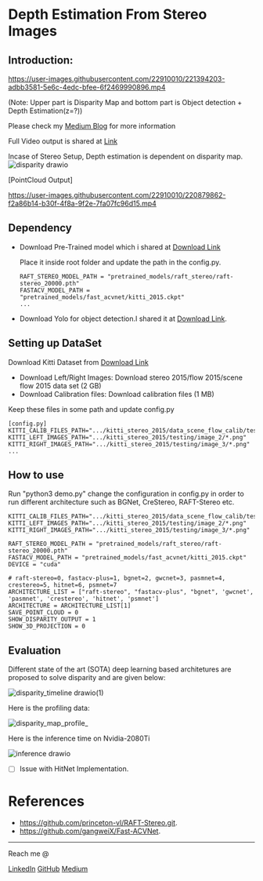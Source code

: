 # Depth Estimation From Stereo Images

## Introduction:
https://user-images.githubusercontent.com/22910010/221394203-adbb3581-5e6c-4edc-bfee-6f2469990896.mp4

(Note: Upper part is Disparity Map and bottom part is Object detection + Depth Estimation(z=?))

Please check my [Medium Blog](https://medium.com/@satya15july_11937/depth-estimation-from-stereo-images-using-deep-learning-314952b8eaf9) for more information

Full Video output is shared at [Link](https://drive.google.com/file/d/1biTFslu7mCiLQTtq84wc5B8CTaJsWlrA/view?usp=sharing)

Incase of Stereo Setup, Depth estimation is dependent on disparity map.
![disparity drawio](https://user-images.githubusercontent.com/22910010/221393481-38847a4e-3c24-4daf-a803-e948051be575.png)

[PointCloud Output]

https://user-images.githubusercontent.com/22910010/220879862-f2a86b14-b30f-4f8a-9f2e-7fa07fc96d15.mp4

## Dependency

- Download Pre-Trained model which i shared at [Download Link](https://drive.google.com/file/d/1dBqxyEQm2g0bfUgWlTBNMo4opFtffedz/view?usp=sharing)

    Place it inside root folder and update the path in the config.py.

    ```
    RAFT_STEREO_MODEL_PATH = "pretrained_models/raft_stereo/raft-stereo_20000.pth"
    FASTACV_MODEL_PATH = "pretrained_models/fast_acvnet/kitti_2015.ckpt"
    ...
    ```

- Download Yolo for object detection.I shared it at [Download Link](https://drive.google.com/file/d/1PGqoHTNinGGVTIp-b5KtGBnMTJcgx1Sx/view?usp=sharing).

## Setting up DataSet
Download Kitti Dataset from [Download Link](https://www.cvlibs.net/datasets/kitti/eval_scene_flow.php?benchmark=stereo)

 - Download Left/Right Images: Download stereo 2015/flow 2015/scene flow 2015 data set (2 GB)
 - Download Calibration files: Download calibration files (1 MB)

Keep these files in some path and update config.py


```
[config.py]
KITTI_CALIB_FILES_PATH=".../kitti_stereo_2015/data_scene_flow_calib/testing/calib_cam_to_cam/*.txt"
KITTI_LEFT_IMAGES_PATH=".../kitti_stereo_2015/testing/image_2/*.png"
KITTI_RIGHT_IMAGES_PATH=".../kitti_stereo_2015/testing/image_3/*.png"
...
```

## How to use


Run "python3 demo.py" change the configuration in config.py in order to run different architecture such as BGNet, CreStereo, RAFT-Stereo etc.

```
KITTI_CALIB_FILES_PATH=".../kitti_stereo_2015/data_scene_flow_calib/testing/calib_cam_to_cam/*.txt"
KITTI_LEFT_IMAGES_PATH=".../kitti_stereo_2015/testing/image_2/*.png"
KITTI_RIGHT_IMAGES_PATH=".../kitti_stereo_2015/testing/image_3/*.png"

RAFT_STEREO_MODEL_PATH = "pretrained_models/raft_stereo/raft-stereo_20000.pth"
FASTACV_MODEL_PATH = "pretrained_models/fast_acvnet/kitti_2015.ckpt"
DEVICE = "cuda"

# raft-stereo=0, fastacv-plus=1, bgnet=2, gwcnet=3, pasmnet=4, crestereo=5, hitnet=6, psmnet=7
ARCHITECTURE_LIST = ["raft-stereo", "fastacv-plus", "bgnet", 'gwcnet', 'pasmnet', 'crestereo', 'hitnet', 'psmnet']
ARCHITECTURE = ARCHITECTURE_LIST[1]
SAVE_POINT_CLOUD = 0
SHOW_DISPARITY_OUTPUT = 1
SHOW_3D_PROJECTION = 0
```

## Evaluation
Different state of the art (SOTA) deep learning based architetures are proposed to solve disparity and are given below:

![disparity_timeline drawio(1)](https://user-images.githubusercontent.com/22910010/221393628-17f66ca6-7255-45a4-8faf-46d768075a32.png)

Here is the profiling data:

![disparity_map_profile_](https://user-images.githubusercontent.com/22910010/221400837-5ad3ae24-f23f-420a-9b4d-8328c1499c21.png)

Here is the inference time on Nvidia-2080Ti

![inference drawio](https://user-images.githubusercontent.com/22910010/221400886-c5ed6e1b-1e7e-4bcd-b6d9-5709f4503863.png)

- [ ] Issue with HitNet Implementation.

# References
- https://github.com/princeton-vl/RAFT-Stereo.git.
- https://github.com/gangweiX/Fast-ACVNet.

---
Reach me @

[LinkedIn](https://www.linkedin.com/in/satya1507/) [GitHub](https://github.com/satya15july) [Medium](https://medium.com/@satya15july_11937)






